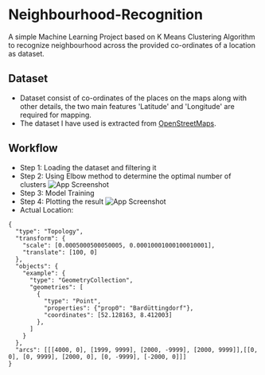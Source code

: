 # Neighbourhood-Recognition
A simple Machine Learning Project based on K Means Clustering Algorithm to recognize neighbourhood across the provided co-ordinates of a location as dataset. 

## Dataset

- Dataset consist of co-ordinates of the places on the maps along with other details, the two main features 'Latitude' and 'Longitude' are required for mapping.
- The dataset I have used is extracted from [OpenStreetMaps](https://www.openstreetmap.org/).

## Workflow

- Step 1: Loading the dataset and filtering it
- Step 2: Using Elbow method to determine the optimal number of clusters
![App Screenshot](https://imgsaver.com/images/2023/11/08/image.png)
- Step 3: Model Training
- Step 4: Plotting the result
![App Screenshot](https://imgsaver.com/images/2023/11/08/image12c2a7226b967bee.png)
- Actual Location:
```topojson
{
  "type": "Topology",
  "transform": {
    "scale": [0.0005000500050005, 0.00010001000100010001],
    "translate": [100, 0]
  },
  "objects": {
    "example": {
      "type": "GeometryCollection",
      "geometries": [
        {
          "type": "Point",
          "properties": {"prop0": "Bardüttingdorf"},
          "coordinates": [52.128163, 8.412003]
        },
      ]
    }
  },
  "arcs": [[[4000, 0], [1999, 9999], [2000, -9999], [2000, 9999]],[[0, 0], [0, 9999], [2000, 0], [0, -9999], [-2000, 0]]]
}
```